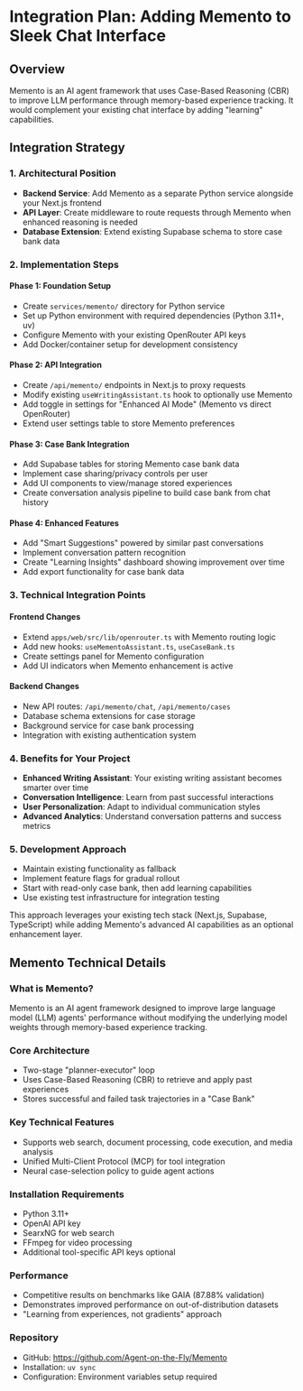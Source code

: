 # Integration Plan: Adding Memento to Sleek Chat Interface

## Overview
Memento is an AI agent framework that uses Case-Based Reasoning (CBR) to improve LLM performance through memory-based experience tracking. It would complement your existing chat interface by adding "learning" capabilities.

## Integration Strategy

### 1. **Architectural Position**
- **Backend Service**: Add Memento as a separate Python service alongside your Next.js frontend
- **API Layer**: Create middleware to route requests through Memento when enhanced reasoning is needed
- **Database Extension**: Extend existing Supabase schema to store case bank data

### 2. **Implementation Steps**

#### Phase 1: Foundation Setup
- Create `services/memento/` directory for Python service
- Set up Python environment with required dependencies (Python 3.11+, uv)
- Configure Memento with your existing OpenRouter API keys
- Add Docker/container setup for development consistency

#### Phase 2: API Integration
- Create `/api/memento/` endpoints in Next.js to proxy requests
- Modify existing `useWritingAssistant.ts` hook to optionally use Memento
- Add toggle in settings for "Enhanced AI Mode" (Memento vs direct OpenRouter)
- Extend user settings table to store Memento preferences

#### Phase 3: Case Bank Integration
- Add Supabase tables for storing Memento case bank data
- Implement case sharing/privacy controls per user
- Add UI components to view/manage stored experiences
- Create conversation analysis pipeline to build case bank from chat history

#### Phase 4: Enhanced Features
- Add "Smart Suggestions" powered by similar past conversations
- Implement conversation pattern recognition
- Create "Learning Insights" dashboard showing improvement over time
- Add export functionality for case bank data

### 3. **Technical Integration Points**

#### Frontend Changes
- Extend `apps/web/src/lib/openrouter.ts` with Memento routing logic
- Add new hooks: `useMementoAssistant.ts`, `useCaseBank.ts`
- Create settings panel for Memento configuration
- Add UI indicators when Memento enhancement is active

#### Backend Changes
- New API routes: `/api/memento/chat`, `/api/memento/cases`
- Database schema extensions for case storage
- Background service for case bank processing
- Integration with existing authentication system

### 4. **Benefits for Your Project**
- **Enhanced Writing Assistant**: Your existing writing assistant becomes smarter over time
- **Conversation Intelligence**: Learn from past successful interactions
- **User Personalization**: Adapt to individual communication styles
- **Advanced Analytics**: Understand conversation patterns and success metrics

### 5. **Development Approach**
- Maintain existing functionality as fallback
- Implement feature flags for gradual rollout
- Start with read-only case bank, then add learning capabilities
- Use existing test infrastructure for integration testing

This approach leverages your existing tech stack (Next.js, Supabase, TypeScript) while adding Memento's advanced AI capabilities as an optional enhancement layer.

## Memento Technical Details

### What is Memento?
Memento is an AI agent framework designed to improve large language model (LLM) agents' performance without modifying the underlying model weights through memory-based experience tracking.

### Core Architecture
- Two-stage "planner-executor" loop
- Uses Case-Based Reasoning (CBR) to retrieve and apply past experiences
- Stores successful and failed task trajectories in a "Case Bank"

### Key Technical Features
- Supports web search, document processing, code execution, and media analysis
- Unified Multi-Client Protocol (MCP) for tool integration
- Neural case-selection policy to guide agent actions

### Installation Requirements
- Python 3.11+
- OpenAI API key
- SearxNG for web search
- FFmpeg for video processing
- Additional tool-specific API keys optional

### Performance
- Competitive results on benchmarks like GAIA (87.88% validation)
- Demonstrates improved performance on out-of-distribution datasets
- "Learning from experiences, not gradients" approach

### Repository
- GitHub: https://github.com/Agent-on-the-Fly/Memento
- Installation: `uv sync`
- Configuration: Environment variables setup required